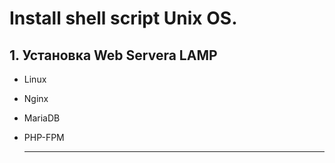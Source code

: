 # Install shell script Unix OS.
 ## 1.  Установка Web Servera LAMP

* Linux

* Nginx

* MariaDB

* PHP-FPM

  ***

  
